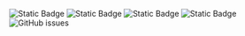 ![Static Badge](https://img.shields.io/badge/blacklists-60-000000) ![Static Badge](https://img.shields.io/badge/blacklisted-2522295-cc0000) ![Static Badge](https://img.shields.io/badge/whitelisted-2244-00CC00) ![Static Badge](https://img.shields.io/badge/streaming_blacklist-28107-000000) ![GitHub issues](https://img.shields.io/github/issues/fabriziosalmi/blacklists)
